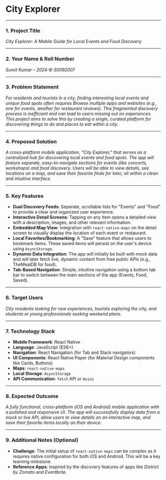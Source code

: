 # City Explorer

---

### **1. Project Title**
*City Explorer: A Mobile Guide for Local Events and Food Discovery*

---

### **2. Your Name & Roll Number**
*Sumit Kumar – 2024-B-30092007*

---

### **3. Problem Statement**
*For residents and tourists in a city, finding interesting local events and unique food spots often requires Browse multiple apps and websites (e.g., one for events, another for restaurant reviews). This fragmented discovery process is inefficient and can lead to users missing out on experiences. This project aims to solve this by creating a single, curated platform for discovering things to do and places to eat within a city.*

---

### **4. Proposed Solution**
*A cross-platform mobile application, "City Explorer," that serves as a centralized hub for discovering local events and food spots. The app will feature separate, easy-to-navigate sections for events (like concerts, workshops) and food discovery. Users will be able to view details, see locations on a map, and save their favorite finds for later, all within a clean and intuitive interface.*

---

### **5. Key Features**
* **Dual Discovery Feeds**: Separate, scrollable lists for "Events" and "Food" to provide a clear and organized user experience.
* **Interactive Detail Screens**: Tapping on any item opens a detailed view with a description, images, and other relevant information.
* **Embedded Map View**: Integration with `react-native-maps` on the detail screen to visually display the location of each event or restaurant.
* **Local Favorites/Bookmarking**: A "Save" feature that allows users to bookmark items. These saved items will persist on the user's device using `AsyncStorage`.
* **Dynamic Data Integration**: The app will initially be built with mock data and will later fetch live, dynamic content from free public APIs (e.g., TheMealDB for food).
* **Tab-Based Navigation**: Simple, intuitive navigation using a bottom tab bar to switch between the main sections of the app (Events, Food, Saved).

---

### **6. Target Users**
*City residents looking for new experiences, tourists exploring the city, and students or young professionals seeking weekend plans.*

---

### **7. Technology Stack**
* **Mobile Framework**: React Native
* **Language**: JavaScript (ES6+)
* **Navigation**: React Navigation (for Tab and Stack navigators)
* **UI Components**: React Native Paper (for Material Design components like Cards, Buttons)
* **Maps**: `react-native-maps`
* **Local Storage**: `AsyncStorage`
* **API Communication**: `fetch` API or `Axios`

---

### **8. Expected Outcome**
*A fully functional, cross-platform (iOS and Android) mobile application with a polished and responsive UI. The app will successfully display data from a mock or live API, allow users to view details on an interactive map, and save their favorite items locally on their device.*

---

### **9. Additional Notes (Optional)**
* **Challenge**: The initial setup of `react-native-maps` can be complex as it requires native configuration for both iOS and Android. This will be a key learning milestone.
* **Reference Apps**: Inspired by the discovery features of apps like *District by Zomato* and *Eventbrite*.